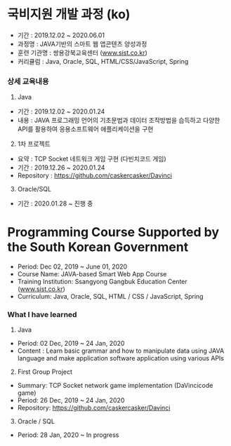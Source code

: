 # 국비지원 개발 과정 (ko) 
 - 기간 : 2019.12.02 ~ 2020.06.01  
 - 과정명 : JAVA기반의 스마트 웹 앱콘텐츠 양성과정  
 - 훈련 기관명 : 쌍용강북교육센터 (www.sist.co.kr)   
 - 커리큘럼 : Java, Oracle, SQL, HTML/CSS/JavaScript, Spring   
 
 ### 상세 교육내용 
1. Java   
 - 기간 : 2019.12.02 ~ 2020.01.24  
 - 내용 : JAVA 프로그래밍 언어의 기초문법과 데이터 조작방법을 습득하고 다양한 API를 활용하여 응용소프트웨어 애플리케이션을 구현   
2. 1차 프로젝트   
 - 요약 : TCP Socket 네트워크 게임 구현 (다빈치코드 게임)   
 - 기간 : 2019.12.26 ~ 2020.01.24  
 - Repository : https://github.com/caskercasker/Davinci  
3. Oracle/SQL  
 - 기간 : 2020.01.28 ~ 진행 중   
   
    
     
# Programming Course Supported by the South Korean Government   
 - Period: Dec 02, 2019 ~ June 01, 2020   
 - Course Name: JAVA-based Smart Web App Course  
 - Training Institution: Ssangyong Gangbuk Education Center (www.sist.co.kr)  
 - Curriculum: Java, Oracle, SQL, HTML / CSS / JavaScript, Spring  
 
### What I have learned 
1. Java  
 - Period: 02 Dec, 2019 ~ 24 Jan, 2020  
 - Content : Learn basic grammar and how to manipulate data using JAVA language and make application software application using various APIs   
2. First Group Project  
 - Summary: TCP Socket network game implementation (DaVincicode game)  
 - Period: 26 Dec, 2019 ~ 24 Jan, 2020  
 - Repository: https://github.com/caskercasker/Davinci  
3. Oracle / SQL  
 - Period: 28 Jan, 2020 ~ In progress  
